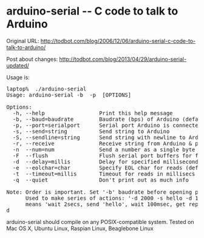 
arduino-serial -- C code to talk to Arduino
===========================================

Original URL: http://todbot.com/blog/2006/12/06/arduino-serial-c-code-to-talk-to-arduino/

Post about changes: http://todbot.com/blog/2013/04/29/arduino-serial-updated/


Usage is:
<pre>
laptop%  ./arduino-serial
Usage: arduino-serial -b <bps> -p <serialport> [OPTIONS]

Options:
  -h, --help                 Print this help message
  -b, --baud=baudrate        Baudrate (bps) of Arduino (default 9600)
  -p, --port=serialport      Serial port Arduino is connected to
  -s, --send=string          Send string to Arduino
  -S, --sendline=string      Send string with newline to Arduino
  -r, --receive              Receive string from Arduino & print it out
  -n  --num=num              Send a number as a single byte
  -F  --flush                Flush serial port buffers for fresh reading
  -d  --delay=millis         Delay for specified milliseconds
  -e  --eolchar=char         Specify EOL char for reads (default '\n')
  -t  --timeout=millis       Timeout for reads in millisecs (default 5000)
  -q  --quiet                Don't print out as much info

Note: Order is important. Set '-b' baudrate before opening port'-p'.
      Used to make series of actions: '-d 2000 -s hello -d 100 -r'
      means 'wait 2secs, send 'hello', wait 100msec, get reply'
d
</pre>


arduino-serial should compile on any POSIX-compatible system.
Tested on Mac OS X, Ubuntu Linux, Raspian Linux, Beaglebone Linux

